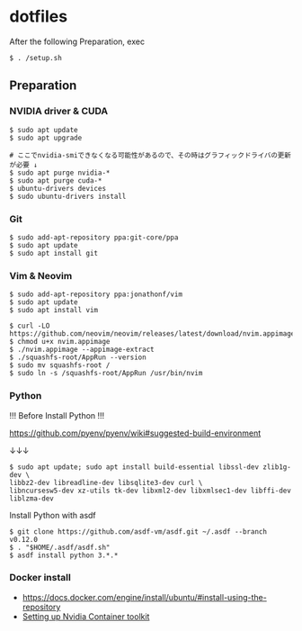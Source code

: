 # dotfiles

After the following Preparation, exec
```
$ . /setup.sh
```

## Preparation

### NVIDIA driver & CUDA

```
$ sudo apt update
$ sudo apt upgrade

# ここでnvidia-smiできなくなる可能性があるので、その時はグラフィックドライバの更新が必要 ↓
$ sudo apt purge nvidia-*
$ sudo apt purge cuda-*
$ ubuntu-drivers devices
$ sudo ubuntu-drivers install
```

### Git
```
$ sudo add-apt-repository ppa:git-core/ppa
$ sudo apt update
$ sudo apt install git
```

### Vim & Neovim

```
$ sudo add-apt-repository ppa:jonathonf/vim
$ sudo apt update
$ sudo apt install vim

$ curl -LO https://github.com/neovim/neovim/releases/latest/download/nvim.appimage
$ chmod u+x nvim.appimage
$ ./nvim.appimage --appimage-extract
$ ./squashfs-root/AppRun --version
$ sudo mv squashfs-root /
$ sudo ln -s /squashfs-root/AppRun /usr/bin/nvim
```


### Python 

!!! Before Install Python !!!

https://github.com/pyenv/pyenv/wiki#suggested-build-environment 

↓↓↓
```
$ sudo apt update; sudo apt install build-essential libssl-dev zlib1g-dev \
libbz2-dev libreadline-dev libsqlite3-dev curl \
libncursesw5-dev xz-utils tk-dev libxml2-dev libxmlsec1-dev libffi-dev liblzma-dev
```

Install Python with asdf

```
$ git clone https://github.com/asdf-vm/asdf.git ~/.asdf --branch v0.12.0
$ . "$HOME/.asdf/asdf.sh"
$ asdf install python 3.*.*
```

### Docker install

- https://docs.docker.com/engine/install/ubuntu/#install-using-the-repository
- [Setting up Nvidia Container toolkit](https://docs.nvidia.com/datacenter/cloud-native/container-toolkit/latest/install-guide.html#setting-up-nvidia-container-toolkit) 
